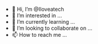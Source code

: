 - 👋 Hi, I’m @Iloveatech
- 👀 I’m interested in ...
- 🌱 I’m currently learning ...
- 💞️ I’m looking to collaborate on ...
- 📫 How to reach me ...

<!---
Iloveatech/Iloveatech is a ✨ special ✨ repository because its `README.md` (this file) appears on your GitHub profile.
You can click the Preview link to take a look at your changes.
--->

